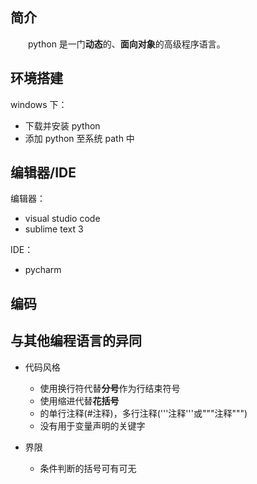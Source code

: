 ## 简介

&emsp;&emsp;python 是一门**动态**的、**面向对象**的高级程序语言。 

## 环境搭建

windows 下：

+ 下载并安装 python
+ 添加 python 至系统 path 中

## 编辑器/IDE

编辑器：

+ visual studio code
+ sublime text 3

IDE：

+ pycharm

## 编码


## 与其他编程语言的异同

+ 代码风格
  + 使用换行符代替**分号**作为行结束符号
  + 使用缩进代替**花括号**
  + 的单行注释(#注释)，多行注释('''注释'''或"""注释""")
  + 没有用于变量声明的关键字

+ 界限
  + 条件判断的括号可有可无
